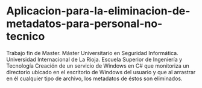 # Aplicacion-para-la-eliminacion-de-metadatos-para-personal-no-tecnico
Trabajo fin de Master. Máster Universitario en Seguridad Informática. Universidad Internacional de La Rioja. Escuela Superior de Ingeniería y Tecnología
Creación de un servicio de Windows en C# que monitoriza un directorio ubicado en el escritorio de Windows del usuario y que al arrastrar en él cualquier tipo de archivo, los metadatos de éstos son eliminados.
